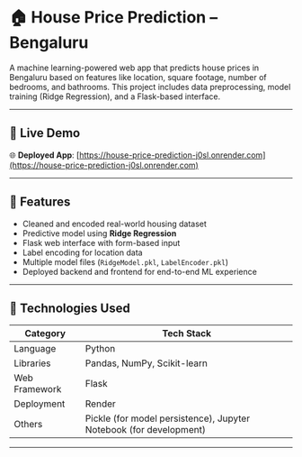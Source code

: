 # 🏠 House Price Prediction – Bengaluru

A machine learning-powered web app that predicts house prices in Bengaluru based on features like location, square footage, number of bedrooms, and bathrooms. This project includes data preprocessing, model training (Ridge Regression), and a Flask-based interface.

---

## 🚀 Live Demo

🌐 **Deployed App**: [https://house-price-prediction-j0sl.onrender.com](https://house-price-prediction-j0sl.onrender.com)

---

## 🧠 Features

- Cleaned and encoded real-world housing dataset
- Predictive model using **Ridge Regression**
- Flask web interface with form-based input
- Label encoding for location data
- Multiple model files (`RidgeModel.pkl`, `LabelEncoder.pkl`)
- Deployed backend and frontend for end-to-end ML experience

---

## 🧰 Technologies Used

| Category        | Tech Stack                         |
|----------------|-------------------------------------|
| Language        | Python                             |
| Libraries       | Pandas, NumPy, Scikit-learn         |
| Web Framework   | Flask                              |
| Deployment      | Render                             |
| Others          | Pickle (for model persistence), Jupyter Notebook (for development)

---
